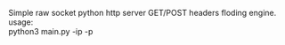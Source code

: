 Simple raw socket python http server GET/POST headers floding engine.                                                                                 
usage:      
  python3 main.py -ip <ip address> -p <port>
